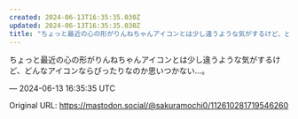 ```yaml
---
created: 2024-06-13T16:35:35.030Z
updated: 2024-06-13T16:35:35.030Z
title: "ちょっと最近の心の形がりんねちゃんアイコンとは少し違うような気がするけど、どんな[...]"
---
```


<p>ちょっと最近の心の形がりんねちゃんアイコンとは少し違うような気がするけど、どんなアイコンならぴったりなのか思いつかない…。</p>

&mdash; 2024-06-13 16:35:35 UTC

Original URL: https://mastodon.social/@sakuramochi0/112610281719546260
